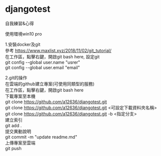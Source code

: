 # djangotest
自我練習&心得

使用環境win10 pro

1.安裝docker及git  
  參考 https://www.maxlist.xyz/2018/11/02/git_tutorial/  
    在工作區，點擊右鍵，開啟git bash here, 設定git  
git config --global user.name "usrer"  
git config --global user.email "email"  

2.git的操作  
在雲端的github建立專案(可使用同類型的服務)  
在工作區，點擊右鍵，開啟git bash here  
下載專案至本機  
git clone https://github.com/a12636/djangotest.git  
git clone https://github.com/a12636/djangotest.git <可設定下載資料夾名稱>  
git clone https://github.com/a12636/djangotest.git -b <指定分支>  
建立索引  
git add .  
提交異動說明  
git commit -m "update readme.md"  
上傳專案至雲端  
git push  
